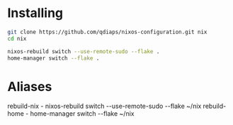 # Installing

```bash
git clone https://github.com/qdiaps/nixos-configuration.git nix
cd nix

nixos-rebuild switch --use-remote-sudo --flake .
home-manager switch --flake .
```

# Aliases

rebuild-nix - nixos-rebuild switch --use-remote-sudo --flake ~/nix
rebuild-home - home-manager switch --flake ~/nix

